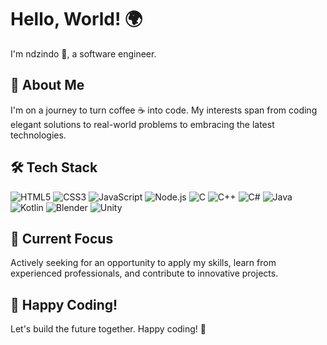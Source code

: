 # Hello, World! 🌍



I'm ndzindo 👋, a software engineer.

## 🚀 About Me

I'm on a journey to turn coffee ☕ into code. My interests span from coding elegant solutions to real-world problems to embracing the latest technologies.

## 🛠️ Tech Stack

<p align="left">
  <img src="https://img.shields.io/badge/HTML5-orange?logo=html5&style=for-the-badge" alt="HTML5">
  <img src="https://img.shields.io/badge/CSS3-blue?logo=css3&style=for-the-badge" alt="CSS3">
  <img src="https://img.shields.io/badge/JavaScript-ES6-yellow?logo=javascript&style=for-the-badge" alt="JavaScript">
  <img src="https://img.shields.io/badge/Node.js-14-green?logo=node.js&style=for-the-badge" alt="Node.js">
  <img src="https://img.shields.io/badge/C-11-blue?logo=c&style=for-the-badge" alt="C">
  <img src="https://img.shields.io/badge/C%2B%2B-17-blue?logo=c%2B%2B&style=for-the-badge" alt="C++">
  <img src="https://img.shields.io/badge/C%23-.NET-purple?logo=c-sharp&style=for-the-badge" alt="C#">
  <img src="https://img.shields.io/badge/Java-15-red?logo=java&style=for-the-badge" alt="Java">
  <img src="https://img.shields.io/badge/Kotlin-1.5.21-blueviolet?logo=kotlin&style=for-the-badge" alt="Kotlin">
  <img src="https://img.shields.io/badge/Blender-2.9-orange?logo=blender&style=for-the-badge" alt="Blender">
  <img src="https://img.shields.io/badge/Unity-2020.3.14f1-black?logo=unity&style=for-the-badge" alt="Unity">
  
</p>

## 🌱 Current Focus

Actively seeking for an opportunity to apply my skills, learn from experienced professionals, and contribute to innovative projects.



## 🚀 Happy Coding!

Let's build the future together. Happy coding! 🚀
